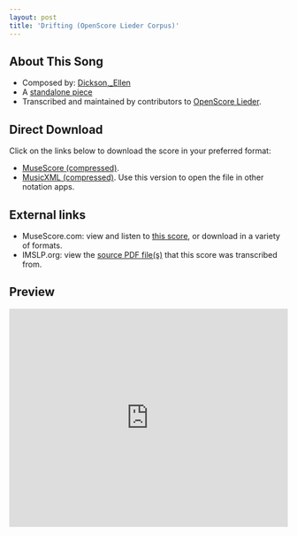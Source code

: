 ```yaml
---
layout: post
title: 'Drifting (OpenScore Lieder Corpus)'
---
```


## About This Song

- Composed by: [Dickson,_Ellen](https://fourscoreandmore.org/openscore/lieder/Dickson,_Ellen)
- A [standalone piece](https://fourscoreandmore.org/openscore/lieder/Dickson,_Ellen/_)
- Transcribed and maintained by contributors to [OpenScore Lieder].

[OpenScore Lieder]: https://musescore.com/openscore-lieder-corpus

## Direct Download

Click on the links below to download the score in your preferred format:
- [MuseScore (compressed)](https://github.com/openscore/lieder/blob/main/scores/Dickson,_Ellen/_/Drifting/lc6601058.mscz?raw=true).
- [MusicXML (compressed)](https://github.com/openscore/lieder/blob/main/scores/Dickson,_Ellen/_/Drifting/lc6601058.mxl?raw=true). Use this version to open the file in other notation apps.

## External links

- MuseScore.com: view and listen to [this score][MuseScore], or download in a variety of formats.
- IMSLP.org: view the [source PDF file(s)][IMSLP] that this score was transcribed from.

[MuseScore]: https://musescore.com/score/6601058
[IMSLP]: https://imslp.org/wiki/Special:ReverseLookup/286682

## Preview

<iframe width="100%" height="394" src="https://musescore.com/openscore-lieder-corpus/scores/6601058/embed" frameborder="0" allowfullscreen allow="autoplay; fullscreen"></iframe>
